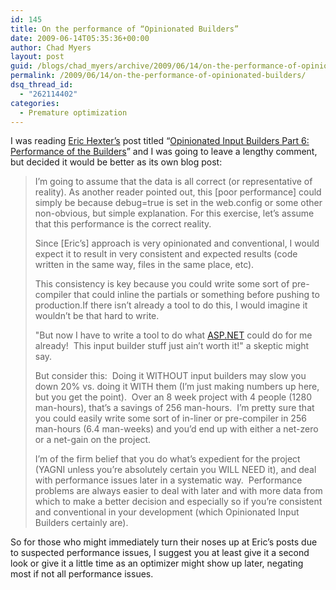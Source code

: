 ```yaml
---
id: 145
title: On the performance of “Opinionated Builders”
date: 2009-06-14T05:35:36+00:00
author: Chad Myers
layout: post
guid: /blogs/chad_myers/archive/2009/06/14/on-the-performance-of-opinionated-builders.aspx
permalink: /2009/06/14/on-the-performance-of-opinionated-builders/
dsq_thread_id:
  - "262114402"
categories:
  - Premature optimization
---
```

I was reading [Eric Hexter’s](http://hex.lostechies.com) post titled “[Opinionated Input Builders Part 6: Performance of the Builders](http://www.lostechies.com/blogs/hex/archive/2009/06/13/opinionated-input-builders-part-6-performance-of-the-builders.aspx)” and I was going to leave a lengthy comment, but decided it would be better as its own blog post:

> I’m going to assume that the data is all correct (or representative of reality). As another reader pointed out, this [poor performance] could simply be because debug=true is set in the web.config or some other non-obvious, but simple explanation. For this exercise, let’s assume that this performance is the correct reality.
> 
> Since [Eric’s] approach is very opinionated and conventional, I would expect it to result in very consistent and expected results (code written in the same way, files in the same place, etc).
> 
> This consistency is key because you could write some sort of pre-compiler that could inline the partials or something before pushing to production.If there isn&#8217;t already a tool to do this, I would imagine it wouldn&#8217;t be that hard to write.
> 
> "But now I have to write a tool to do what [ASP.NET](http://ASP.NET) could do for me already!&#160; This input builder stuff just ain&#8217;t worth it!" a skeptic might say.
> 
> But consider this:&#160; Doing it WITHOUT input builders may slow you down 20% vs. doing it WITH them (I’m just making numbers up here, but you get the point).&#160; Over an 8 week project with 4 people (1280 man-hours), that&#8217;s a savings of 256 man-hours.&#160; I&#8217;m pretty sure that you could easily write some sort of in-liner or pre-compiler in 256 man-hours (6.4 man-weeks) and you&#8217;d end up with either a net-zero or a net-gain on the project.
> 
> I&#8217;m of the firm belief that you do what&#8217;s expedient for the project (YAGNI unless you&#8217;re absolutely certain you WILL NEED it), and deal with performance issues later in a systematic way.&#160; Performance problems are always easier to deal with later and with more data from which to make a better decision and especially so if you&#8217;re consistent and conventional in your development (which Opinionated Input Builders certainly are).

So for those who might immediately turn their noses up at Eric’s posts due to suspected performance issues, I suggest you at least give it a second look or give it a little time as an optimizer might show up later, negating most if not all performance issues.